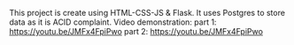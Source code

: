 This project is create using HTML-CSS-JS & Flask. It uses Postgres to store data as it is ACID complaint.
Video demonstration: 
part 1: https://youtu.be/JMFx4FpiPwo
part 2: https://youtu.be/JMFx4FpiPwo
